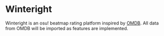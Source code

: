 # Winteright

Winteright is an osu! beatmap rating platform inspired by [OMDB](https://github.com/apollo-dw/omdb). All data from OMDB will be imported as features are implemented.
